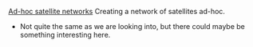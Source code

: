 [Ad-hoc satellite networks](https://ieeexplore-ieee-org.zorac.aub.aau.dk/stamp/stamp.jsp?tp=&arnumber=9527597) Creating a network of satellites ad-hoc.
- Not quite the same as we are looking into, but there could maybe be something interesting here. 


